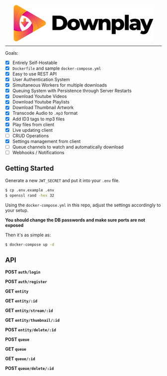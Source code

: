 <p style="text-align:center">
<img src="assets/logo-dark.png" style="display: block; margin: 0 auto; max-width: 100%; width: 450px">
</p>

---

Goals:

- [x] Entirely Self-Hostable
- [x] `Dockerfile` and sample `docker-compose.yml`
- [x] Easy to use REST API
- [x] User Authentication System
- [x] Simultaneous Workers for multiple downloads
- [x] Queuing System with Persistence through Server Restarts
- [x] Download Youtube Videos
- [x] Download Youtube Playlists
- [x] Download Thumbnail Artwork
- [x] Transcode Audio to `.mp3` format
- [x] Add ID3 tags to mp3 files
- [x] Play files from client
- [x] Live updating client
- [ ] CRUD Operations
- [x] Settings management from client
- [ ] Queue channels to watch and automatically download
- [ ] Webhooks / Notifications

## Getting Started

Generate a new `JWT_SECRET` and put it into your `.env` file.

```bash
$ cp .env.example .env
$ openssl rand -hex 32
```

Using the `docker-compose.yml` in this repo, adjust the settings accordingly to your setup.

**You should change the DB passwords and make sure ports are not exposed**

Then it's as simple as:

```bash
$ docker-compose up -d
```

## API

**POST `auth/login`**

**POST `auth/register`**

**GET `entity`**

**GET `entity/:id`**

**GET `entity/stream/:id`**

**GET `entity/thumbnail/:id`**

**POST `entity/delete/:id`**

**POST `queue`**

**GET `queue`**

**GET `queue/:id`**

**POST `queue/delete/:id`**
